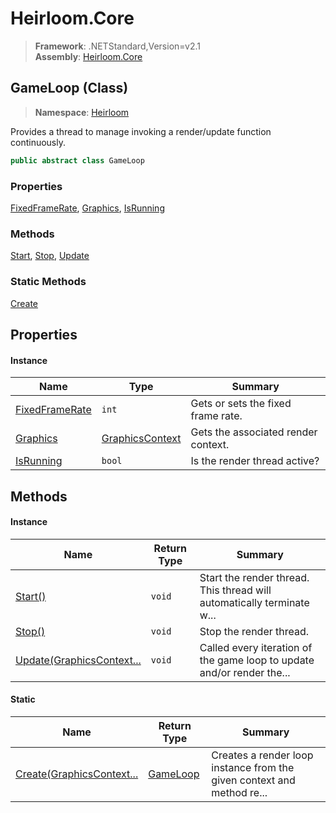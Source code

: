 # Heirloom.Core

> **Framework**: .NETStandard,Version=v2.1  
> **Assembly**: [Heirloom.Core][0]

## GameLoop (Class)

> **Namespace**: [Heirloom][0]

Provides a thread to manage invoking a render/update function continuously.

```cs
public abstract class GameLoop
```

### Properties

[FixedFrameRate][1], [Graphics][2], [IsRunning][3]

### Methods

[Start][4], [Stop][5], [Update][6]

### Static Methods

[Create][7]

## Properties

#### Instance

| Name                | Type                 | Summary                             |
|---------------------|----------------------|-------------------------------------|
| [FixedFrameRate][1] | `int`                | Gets or sets the fixed frame rate.  |
| [Graphics][2]       | [GraphicsContext][8] | Gets the associated render context. |
| [IsRunning][3]      | `bool`               | Is the render thread active?        |

## Methods

#### Instance

| Name                           | Return Type | Summary                                                                |
|--------------------------------|-------------|------------------------------------------------------------------------|
| [Start()][4]                   | `void`      | Start the render thread. This thread will automatically terminate w... |
| [Stop()][5]                    | `void`      | Stop the render thread.                                                |
| [Update(GraphicsContext...][6] | `void`      | Called every iteration of the game loop to update and/or render the... |

#### Static

| Name                           | Return Type   | Summary                                                                |
|--------------------------------|---------------|------------------------------------------------------------------------|
| [Create(GraphicsContext...][7] | [GameLoop][9] | Creates a render loop instance from the given context and method re... |

[0]: ../../Heirloom.Core.md
[1]: GameLoop/FixedFrameRate.md
[2]: GameLoop/Graphics.md
[3]: GameLoop/IsRunning.md
[4]: GameLoop/Start.md
[5]: GameLoop/Stop.md
[6]: GameLoop/Update.md
[7]: GameLoop/Create.md
[8]: GraphicsContext.md
[9]: GameLoop.md
